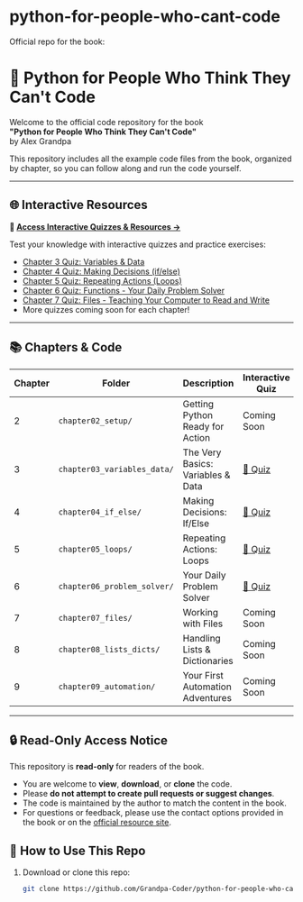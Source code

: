 # python-for-people-who-cant-code
Official repo for the book:
# 🐍 Python for People Who Think They Can't Code

Welcome to the official code repository for the book  
**"Python for People Who Think They Can't Code"**  
by Alex Grandpa

This repository includes all the example code files from the book, organized by chapter, so you can follow along and run the code yourself.

---

## 🌐 Interactive Resources

**🎯 [Access Interactive Quizzes & Resources →](https://grandpa-coder.github.io/python-for-people-who-cant-code)**

Test your knowledge with interactive quizzes and practice exercises:
- [Chapter 3 Quiz: Variables & Data](https://grandpa-coder.github.io/python-for-people-who-cant-code/resources/chapter3-quiz.html)
- [Chapter 4 Quiz: Making Decisions (if/else)](https://grandpa-coder.github.io/python-for-people-who-cant-code/resources/chapter4-quiz.html)
- [Chapter 5 Quiz: Repeating Actions (Loops)](https://grandpa-coder.github.io/python-for-people-who-cant-code/resources/chapter5-quiz.html)
- [Chapter 6 Quiz: Functions - Your Daily Problem Solver](https://grandpa-coder.github.io/python-for-people-who-cant-code/resources/chapter6-quiz.html)
- [Chapter 7 Quiz: Files - Teaching Your Computer to Read and Write](https://grandpa-coder.github.io/python-for-people-who-cant-code/resources/chapter7-quiz.html)
- More quizzes coming soon for each chapter!

---

## 📚 Chapters & Code

| Chapter | Folder | Description | Interactive Quiz |
|--------|--------|-------------|------------------|
| 2 | `chapter02_setup/` | Getting Python Ready for Action | Coming Soon |
| 3 | `chapter03_variables_data/` | The Very Basics: Variables & Data | [📝 Quiz](https://grandpa-coder.github.io/python-for-people-who-cant-code/resources/chapter3-quiz.html) |
| 4 | `chapter04_if_else/` | Making Decisions: If/Else | [📝 Quiz](https://grandpa-coder.github.io/python-for-people-who-cant-code/resources/chapter4-quiz.html) | 
| 5 | `chapter05_loops/` | Repeating Actions: Loops | [📝 Quiz](https://grandpa-coder.github.io/python-for-people-who-cant-code/resources/chapter5-quiz.html) |
| 6 | `chapter06_problem_solver/` | Your Daily Problem Solver | [📝 Quiz](https://grandpa-coder.github.io/python-for-people-who-cant-code/resources/chapter6-quiz.html) |
| 7 | `chapter07_files/` | Working with Files | Coming Soon | [📝 Quiz](https://grandpa-coder.github.io/python-for-people-who-cant-code/resources/chapter7-quiz.html) |
| 8 | `chapter08_lists_dicts/` | Handling Lists & Dictionaries | Coming Soon |
| 9 | `chapter09_automation/` | Your First Automation Adventures | Coming Soon |

---


## 🔒 Read-Only Access Notice

This repository is **read-only** for readers of the book.

- You are welcome to **view**, **download**, or **clone** the code.
- Please **do not attempt to create pull requests or suggest changes**.
- The code is maintained by the author to match the content in the book.
- For questions or feedback, please use the contact options provided in the book or on the [official resource site](https://grandpa-coder.github.io/python-for-people-who-cant-code).

## 🚀 How to Use This Repo

1. Download or clone this repo:
   ```bash
   git clone https://github.com/Grandpa-Coder/python-for-people-who-cant-code.git
